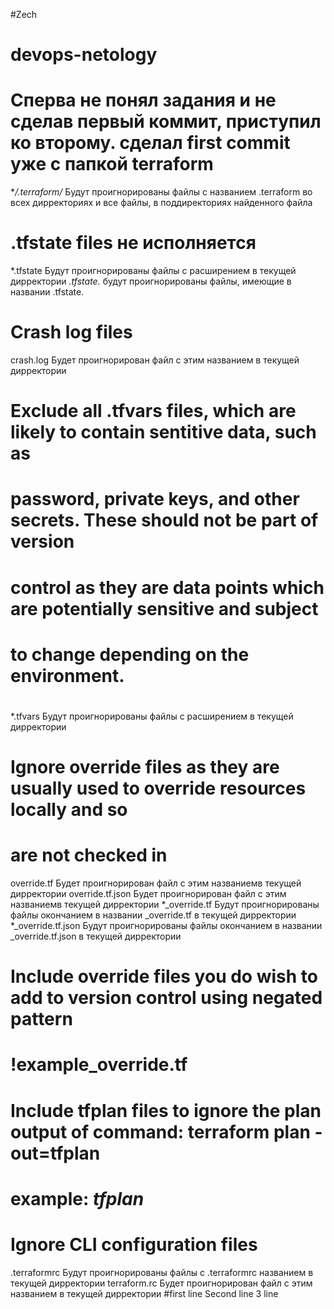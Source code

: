 #Zech
# devops-netology
# Сперва не понял задания и не сделав первый коммит, приступил ко второму. сделал first commit уже с папкой terraform

**/.terraform/* Будут проигнорированы файлы с названием .terraform во всех дирректориях и все файлы, в поддиректориях найденного файла


# .tfstate files не исполняется
*.tfstate Будут проигнорированы файлы с расширением в текущей дирректории
*.tfstate.* будут проигнорированы файлы, имеющие в названии .tfstate.

# Crash log files
crash.log Будет проигнорирован файл с этим названием в текущей дирректории

# Exclude all .tfvars files, which are likely to contain sentitive data, such as
# password, private keys, and other secrets. These should not be part of version
# control as they are data points which are potentially sensitive and subject
# to change depending on the environment.
#
*.tfvars Будут проигнорированы файлы с расширением в текущей дирректории

# Ignore override files as they are usually used to override resources locally and so
# are not checked in
override.tf Будет проигнорирован файл с этим названиемв текущей дирректории
override.tf.json Будет проигнорирован файл с этим названиемв текущей дирректории
*_override.tf Будут проигнорированы файлы окончанием в названии _override.tf в текущей дирректории
*_override.tf.json Будут проигнорированы файлы окончанием в названии _override.tf.json в текущей дирректории

# Include override files you do wish to add to version control using negated pattern
#
# !example_override.tf

# Include tfplan files to ignore the plan output of command: terraform plan -out=tfplan
# example: *tfplan*

# Ignore CLI configuration files
.terraformrc Будут проигнорированы файлы с .terraformrc названием в текущей дирректории
terraform.rc Будет проигнорирован файл с этим названием в текущей дирректории
#first line
Second line
3 line
